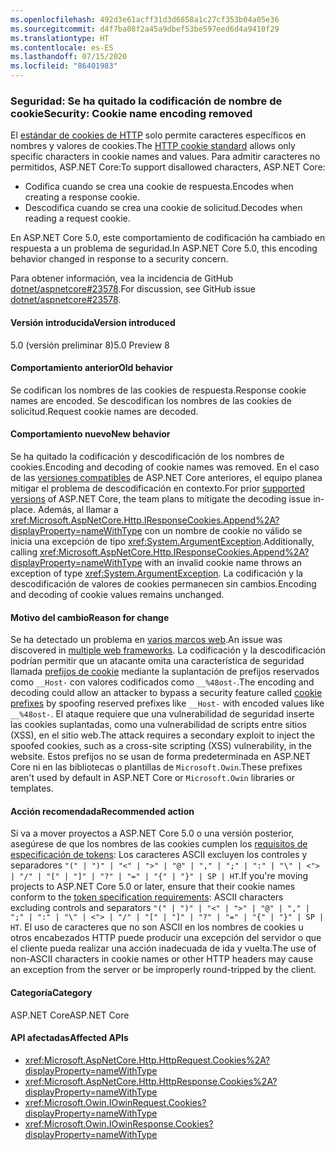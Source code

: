 ```yaml
---
ms.openlocfilehash: 492d3e61acff31d3d6858a1c27cf353b04a05e36
ms.sourcegitcommit: d4f7ba08f2a45a9dbef53be597eed6d4a9410f29
ms.translationtype: HT
ms.contentlocale: es-ES
ms.lasthandoff: 07/15/2020
ms.locfileid: "86401983"
---
```

### <a name="security-cookie-name-encoding-removed"></a><span data-ttu-id="549e5-101">Seguridad: Se ha quitado la codificación de nombre de cookie</span><span class="sxs-lookup"><span data-stu-id="549e5-101">Security: Cookie name encoding removed</span></span>

<span data-ttu-id="549e5-102">El [estándar de cookies de HTTP](https://tools.ietf.org/html/rfc6265#section-4.1.1) solo permite caracteres específicos en nombres y valores de cookies.</span><span class="sxs-lookup"><span data-stu-id="549e5-102">The [HTTP cookie standard](https://tools.ietf.org/html/rfc6265#section-4.1.1) allows only specific characters in cookie names and values.</span></span> <span data-ttu-id="549e5-103">Para admitir caracteres no permitidos, ASP.NET Core:</span><span class="sxs-lookup"><span data-stu-id="549e5-103">To support disallowed characters, ASP.NET Core:</span></span>

* <span data-ttu-id="549e5-104">Codifica cuando se crea una cookie de respuesta.</span><span class="sxs-lookup"><span data-stu-id="549e5-104">Encodes when creating a response cookie.</span></span>
* <span data-ttu-id="549e5-105">Descodifica cuando se crea una cookie de solicitud.</span><span class="sxs-lookup"><span data-stu-id="549e5-105">Decodes when reading a request cookie.</span></span>

<span data-ttu-id="549e5-106">En ASP.NET Core 5.0, este comportamiento de codificación ha cambiado en respuesta a un problema de seguridad.</span><span class="sxs-lookup"><span data-stu-id="549e5-106">In ASP.NET Core 5.0, this encoding behavior changed in response to a security concern.</span></span>

<span data-ttu-id="549e5-107">Para obtener información, vea la incidencia de GitHub [dotnet/aspnetcore#23578](https://github.com/dotnet/aspnetcore/issues/23578).</span><span class="sxs-lookup"><span data-stu-id="549e5-107">For discussion, see GitHub issue [dotnet/aspnetcore#23578](https://github.com/dotnet/aspnetcore/issues/23578).</span></span>

#### <a name="version-introduced"></a><span data-ttu-id="549e5-108">Versión introducida</span><span class="sxs-lookup"><span data-stu-id="549e5-108">Version introduced</span></span>

<span data-ttu-id="549e5-109">5.0 (versión preliminar 8)</span><span class="sxs-lookup"><span data-stu-id="549e5-109">5.0 Preview 8</span></span>

#### <a name="old-behavior"></a><span data-ttu-id="549e5-110">Comportamiento anterior</span><span class="sxs-lookup"><span data-stu-id="549e5-110">Old behavior</span></span>

<span data-ttu-id="549e5-111">Se codifican los nombres de las cookies de respuesta.</span><span class="sxs-lookup"><span data-stu-id="549e5-111">Response cookie names are encoded.</span></span> <span data-ttu-id="549e5-112">Se descodifican los nombres de las cookies de solicitud.</span><span class="sxs-lookup"><span data-stu-id="549e5-112">Request cookie names are decoded.</span></span>

#### <a name="new-behavior"></a><span data-ttu-id="549e5-113">Comportamiento nuevo</span><span class="sxs-lookup"><span data-stu-id="549e5-113">New behavior</span></span>

<span data-ttu-id="549e5-114">Se ha quitado la codificación y descodificación de los nombres de cookies.</span><span class="sxs-lookup"><span data-stu-id="549e5-114">Encoding and decoding of cookie names was removed.</span></span> <span data-ttu-id="549e5-115">En el caso de las [versiones compatibles](https://dotnet.microsoft.com/platform/support/policy/dotnet-core) de ASP.NET Core anteriores, el equipo planea mitigar el problema de descodificación en contexto.</span><span class="sxs-lookup"><span data-stu-id="549e5-115">For prior [supported versions](https://dotnet.microsoft.com/platform/support/policy/dotnet-core) of ASP.NET Core, the team plans to mitigate the decoding issue in-place.</span></span> <span data-ttu-id="549e5-116">Además, al llamar a <xref:Microsoft.AspNetCore.Http.IResponseCookies.Append%2A?displayProperty=nameWithType> con un nombre de cookie no válido se inicia una excepción de tipo <xref:System.ArgumentException>.</span><span class="sxs-lookup"><span data-stu-id="549e5-116">Additionally, calling <xref:Microsoft.AspNetCore.Http.IResponseCookies.Append%2A?displayProperty=nameWithType> with an invalid cookie name throws an exception of type <xref:System.ArgumentException>.</span></span> <span data-ttu-id="549e5-117">La codificación y la descodificación de valores de cookies permanecen sin cambios.</span><span class="sxs-lookup"><span data-stu-id="549e5-117">Encoding and decoding of cookie values remains unchanged.</span></span>

#### <a name="reason-for-change"></a><span data-ttu-id="549e5-118">Motivo del cambio</span><span class="sxs-lookup"><span data-stu-id="549e5-118">Reason for change</span></span>

<span data-ttu-id="549e5-119">Se ha detectado un problema en [varios marcos web](https://github.com/advisories/GHSA-j6w9-fv6q-3q52).</span><span class="sxs-lookup"><span data-stu-id="549e5-119">An issue was discovered in [multiple web frameworks](https://github.com/advisories/GHSA-j6w9-fv6q-3q52).</span></span> <span data-ttu-id="549e5-120">La codificación y la descodificación podrían permitir que un atacante omita una característica de seguridad llamada [prefijos de cookie](https://tools.ietf.org/html/draft-ietf-httpbis-cookie-prefixes-00) mediante la suplantación de prefijos reservados como `__Host-` con valores codificados como `__%48ost-`.</span><span class="sxs-lookup"><span data-stu-id="549e5-120">The encoding and decoding could allow an attacker to bypass a security feature called [cookie prefixes](https://tools.ietf.org/html/draft-ietf-httpbis-cookie-prefixes-00) by spoofing reserved prefixes like `__Host-` with encoded values like `__%48ost-`.</span></span> <span data-ttu-id="549e5-121">El ataque requiere que una vulnerabilidad de seguridad inserte las cookies suplantadas, como una vulnerabilidad de scripts entre sitios (XSS), en el sitio web.</span><span class="sxs-lookup"><span data-stu-id="549e5-121">The attack requires a secondary exploit to inject the spoofed cookies, such as a cross-site scripting (XSS) vulnerability, in the website.</span></span> <span data-ttu-id="549e5-122">Estos prefijos no se usan de forma predeterminada en ASP.NET Core ni en las bibliotecas o plantillas de `Microsoft.Owin`.</span><span class="sxs-lookup"><span data-stu-id="549e5-122">These prefixes aren't used by default in ASP.NET Core or `Microsoft.Owin` libraries or templates.</span></span>

#### <a name="recommended-action"></a><span data-ttu-id="549e5-123">Acción recomendada</span><span class="sxs-lookup"><span data-stu-id="549e5-123">Recommended action</span></span>

<span data-ttu-id="549e5-124">Si va a mover proyectos a ASP.NET Core 5.0 o una versión posterior, asegúrese de que los nombres de las cookies cumplen los [requisitos de especificación de tokens](https://tools.ietf.org/html/rfc2616#section-2.2): Los caracteres ASCII excluyen los controles y separadores `"(" | ")" | "<" | ">" | "@" | "," | ";" | ":" | "\" | <"> | "/" | "[" | "]" | "?" | "=" | "{" | "}" | SP | HT`.</span><span class="sxs-lookup"><span data-stu-id="549e5-124">If you're moving projects to ASP.NET Core 5.0 or later, ensure that their cookie names conform to the [token specification requirements](https://tools.ietf.org/html/rfc2616#section-2.2): ASCII characters excluding controls and separators `"(" | ")" | "<" | ">" | "@" | "," | ";" | ":" | "\" | <"> | "/" | "[" | "]" | "?" | "=" | "{" | "}" | SP | HT`.</span></span> <span data-ttu-id="549e5-125">El uso de caracteres que no son ASCII en los nombres de cookies u otros encabezados HTTP puede producir una excepción del servidor o que el cliente pueda realizar una acción inadecuada de ida y vuelta.</span><span class="sxs-lookup"><span data-stu-id="549e5-125">The use of non-ASCII characters in cookie names or other HTTP headers may cause an exception from the server or be improperly round-tripped by the client.</span></span>

#### <a name="category"></a><span data-ttu-id="549e5-126">Categoría</span><span class="sxs-lookup"><span data-stu-id="549e5-126">Category</span></span>

<span data-ttu-id="549e5-127">ASP.NET Core</span><span class="sxs-lookup"><span data-stu-id="549e5-127">ASP.NET Core</span></span>

#### <a name="affected-apis"></a><span data-ttu-id="549e5-128">API afectadas</span><span class="sxs-lookup"><span data-stu-id="549e5-128">Affected APIs</span></span>

- <xref:Microsoft.AspNetCore.Http.HttpRequest.Cookies%2A?displayProperty=nameWithType>
- <xref:Microsoft.AspNetCore.Http.HttpResponse.Cookies%2A?displayProperty=nameWithType>
- <xref:Microsoft.Owin.IOwinRequest.Cookies?displayProperty=nameWithType>
- <xref:Microsoft.Owin.IOwinResponse.Cookies?displayProperty=nameWithType>

<!--

#### Affected APIs

- `Overload:Microsoft.AspNetCore.Http.HttpRequest.Cookies`
- `Overload:Microsoft.AspNetCore.Http.HttpResponse.Cookies`
- `P:Microsoft.Owin.IOwinRequest.Cookies`
- `P:Microsoft.Owin.IOwinResponse.Cookies`

-->
